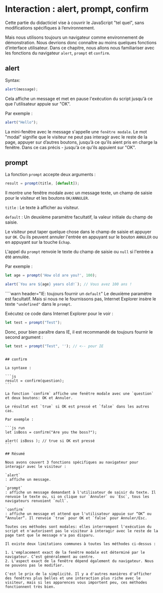 # Interaction : alert, prompt, confirm

Cette partie du didacticiel vise à couvrir le JavaScript "tel quel", sans modifications spécifiques à l’environnement.

Mais nous utilisons toujours un navigateur comme environnement de démonstration. Nous devrions donc connaître au moins quelques fonctions d’interface utilisateur. Dans ce chapitre, nous allons nous familiariser avec les fonctions du navigateur `alert`,  `prompt` et `confirm`.

## alert

Syntax:

```js
alert(message);
```

Cela affiche un message et met en pause l'exécution du script jusqu'à ce que l'utilisateur appuie sur "OK".

Par exemple :

```js run
alert("Hello");
```

La mini-fenêtre avec le message s'appelle une `fenêtre modale`. Le mot "modal" signifie que le visiteur ne peut pas interagir avec le reste de la page, appuyer sur d’autres boutons, jusqu’à ce qu’ils aient pris en charge la fenêtre. Dans ce cas précis - jusqu'à ce qu'ils appuient sur "OK".

## prompt

La fonction `prompt` accepte deux arguments :

```js no-beautify
result = prompt(title, [default]);
```

Il montre une fenêtre modale avec un message texte, un champ de saisie pour le visiteur et les boutons `OK/ANNULER`.

`title`
: Le texte à afficher au visiteur.

`default`
: Un deuxième paramètre facultatif, la valeur initiale du champ de saisie.

Le visiteur peut taper quelque chose dans le champ de saisie et appuyer sur `OK`. Ou ils peuvent annuler l'entrée en appuyant sur le bouton `ANNULER` ou en appuyant sur la touche `Échap`.

L'appel du `prompt` renvoie le texte du champ de saisie ou `null` si l'entrée a été annulée.

Par exemple :

```js run
let age = prompt('How old are you?', 100);

alert(`You are ${age} years old!`); // Vous avez 100 ans !
```

````warn header="IE: toujours fournir un `default`"
Le deuxième paramètre est facultatif. Mais si nous ne le fournissons pas, Internet Explorer insère le texte `"undefined"` dans le `prompt`.

Exécutez ce code dans Internet Explorer pour le voir :

```js run
let test = prompt("Test");
```

Donc, pour bien paraître dans IE, il est recommandé de toujours fournir le second argument :

```js run
let test = prompt("Test", ''); // <-- pour IE
```
````

## confirm

La syntaxe :

```js
result = confirm(question);
```

La fonction `confirm` affiche une fenêtre modale avec une `question` et deux boutons: OK et Annuler.

Le résultat est `true` si OK est pressé et `false` dans les autres cas.

Par exemple :

```js run
let isBoss = confirm("Are you the boss?");

alert( isBoss ); // true si OK est pressé
```

## Résumé

Nous avons couvert 3 fonctions spécifiques au navigateur pour interagir avec le visiteur :

`alert`
: affiche un message.

`prompt`
: affiche un message demandant à l'utilisateur de saisir du texte. Il renvoie le texte ou, si on clique sur `Annuler` ou `Esc`, tous les navigateurs renvoient `null`.

`confirm`
: affiche un message et attend que l'utilisateur appuie sur “OK” ou “Annuler”. Il renvoie `true` pour OK et `false` pour Annuler/Esc.

Toutes ces méthodes sont modales: elles interrompent l'exécution du script et n'autorisent pas le visiteur à interagir avec le reste de la page tant que le message n'a pas disparu.

Il existe deux limitations communes à toutes les méthodes ci-dessus :

1. L'emplacement exact de la fenêtre modale est déterminé par le navigateur. C’est généralement au centre.
2. L'aspect exact de la fenêtre dépend également du navigateur. Nous ne pouvons pas le modifier.

C'est le prix de la simplicité. Il y a d'autres manières d'afficher des fenêtres plus belles et une interaction plus riche avec le visiteur, mais si les apparences vous importent peu, ces méthodes fonctionnent très bien.
